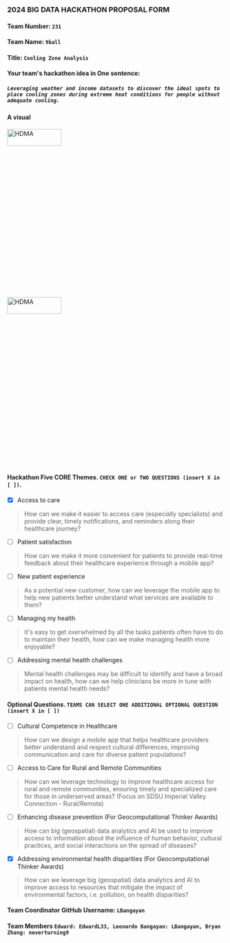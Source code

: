 ### 2024 BIG DATA HACKATHON PROPOSAL FORM

#### Team Number: `231`  

#### Team Name: `9ball`  

#### Title: `Cooling Zone Analysis`
  
#### Your team's hackathon idea in One sentence:
##### `Leveraging weather and income datasets to discover the ideal spots to place cooling zones during extreme heat conditions for people without adequate cooling.`


#### A visual
<img height="10%" width="50%" alt="HDMA" src="https://www.countynewscenter.com/wp-content/uploads/CoolZonesign-540x540.jpeg"> 
<img height="10%" width="50%" alt="HDMA" src="https://i0.wp.com/timesofsandiego.com/wp-content/uploads/2018/09/Sept-27-Highs.jpg?fit=640%2C360&ssl=1"> 

<!--
#### Theme: Enhancing Healthcareâ€™s Digital Front Door
#### - Digital solutions to help increase access, manage health, and improve patient satisfaction along the healthcare journey -  
-->

#### Hackathon Five CORE Themes. `CHECK ONE or TWO QUESTIONS (insert X in [ ])`.
- [X] Access to care
> How can we make it easier to access care (especially specialists) and provide clear, timely notifications, and reminders along their healthcare journey?
- [ ] Patient satisfaction
> How can we make it more convenient for patients to provide real-time feedback about their healthcare experience through a mobile app?
- [ ] New patient experience
> As a potential new customer, how can we leverage the mobile app to help new patients better understand what services are available to them?
- [ ] Managing my health
> It's easy to get overwhelmed by all the tasks patients often have to do to maintain their health, how can we make managing health more enjoyable?
- [ ] Addressing mental health challenges
> Mental health challenges may be difficult to identify and have a broad impact on health, how can we help clinicians be more in tune with patients mental health needs?

#### Optional Questions. `TEAMS CAN SELECT ONE ADDITIONAL OPTIONAL QUESTION (insert X in [ ])`
- [ ] Cultural Competence in Healthcare
> How can we design a mobile app that helps healthcare providers better understand and respect cultural differences, improving communication and care for diverse patient populations?
- [ ] Access to Care for Rural and Remote Communities
> How can we leverage technology to improve healthcare access for rural and remote communities, ensuring timely and specialized care for those in underserved areas? (Focus on SDSU Imperial Valley Connection - Rural/Remote)
- [ ] Enhancing disease prevention (For Geocomputational Thinker Awards)
> How can big (geospatial) data analytics and AI be used to improve access to information about the influence of human behavior, cultural practices, and social interactions on the spread of diseases?
- [X] Addressing environmental health disparities (For Geocomputational Thinker Awards)
> How can we leverage big (geospatial) data analytics and AI to improve access to resources that mitigate the impact of environmental factors, i.e. pollution, on health disparities?


#### Team Coordinator GitHub Username: `LBangayan`

#### Team Members `Edward: EdwardL33, Leonardo Bangayan: LBangayan, Bryan Zhang: neverturning9`

